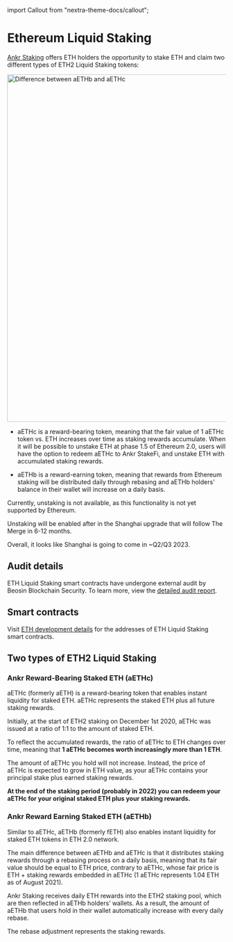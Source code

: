 import Callout from "nextra-theme-docs/callout";

# Ethereum Liquid Staking 

[Ankr Staking](https://www.ankr.com/staking/) offers ETH holders the opportunity to stake ETH and claim two different types of ETH2 Liquid Staking tokens:

<img src="/docs/aethb-aethc-difference.jpeg" alt="Difference between aETHb and aETHc" class="responsive-pic" width="800" />

* aETHc is a reward-bearing token, meaning that the fair value of 1 aETHc token vs. ETH increases over time as staking rewards accumulate. When it will be possible to unstake ETH at phase 1.5 of Ethereum 2.0, users will have the option to redeem aETHc to Ankr StakeFi, and unstake ETH with accumulated staking rewards.

* aETHb is a reward-earning token, meaning that rewards from Ethereum staking will be distributed daily through rebasing and aETHb holders' balance in their wallet will increase on a daily basis.
 
<Callout type="warning" emoji="❗">
Currently, unstaking is not available, as this functionality is not yet supported by Ethereum.

Unstaking will be enabled after in the Shanghai upgrade that will follow The Merge in 6-12 months. 

Overall, it looks like Shanghai is going to come in ~Q2/Q3 2023.
</Callout>

## Audit details

ETH Liquid Staking smart contracts have undergone external audit by Beosin Blockchain Security. 
To learn more, view the [detailed audit report](https://assets.ankr.com/files/stkr_smart_contract_auditing_report.pdf).

## Smart contracts

Visit [ETH development details](/staking/liquid-staking/eth/staking-mechanics#smart-contracts) for the addresses of ETH Liquid Staking smart contracts. 


## Two types of ETH2 Liquid Staking

### Ankr Reward-Bearing Staked ETH (aETHc)

aETHc (formerly aETH) is a reward-bearing token that enables instant liquidity for staked ETH. aETHc represents the staked ETH plus all future staking rewards.

Initially, at the start of ETH2 staking on December 1st 2020, aETHc was issued at a ratio of 1:1 to the amount of staked ETH.

To reflect the accumulated rewards, the ratio of aETHc to ETH changes over time, meaning that **1 aETHc becomes worth increasingly more than 1 ETH**.

The amount of aETHc you hold will not increase. Instead, the price of aETHc is expected to grow in ETH value, as your aETHc contains your principal stake plus earned staking rewards.

**At the end of the staking period (probably in 2022) you can redeem your aETHc for your original staked ETH plus your staking rewards.**


### Ankr Reward Earning Staked ETH (aETHb)

Similar to aETHc, aETHb (formerly fETH) also enables instant liquidity for staked ETH tokens in ETH 2.0 network.

The main difference between aETHb and aETHc is that it distributes staking rewards through a rebasing process on a daily basis, meaning that its fair value should be equal to ETH price, contrary to aETHc, whose fair price is ETH + staking rewards embedded in aETHc (1 aETHc represents 1.04 ETH as of August 2021).

Ankr Staking receives daily ETH rewards into the ETH2 staking pool, which are then reflected in aETHb holders’ wallets. As a result, the amount of aETHb that users hold in their wallet automatically increase with every daily rebase.

The rebase adjustment represents the staking rewards.
